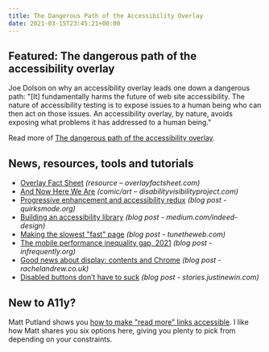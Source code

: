 ```yaml
---
title: The Dangerous Path of the Accessibility Overlay
date: 2021-03-15T23:45:21+00:00
---
```


## Featured: The dangerous path of the accessibility overlay

Joe Dolson on why an accessibility overlay leads one down a dangerous path: "[It] fundamentally harms the future of web site accessibility. The nature of accessibility testing is to expose issues to a human being who can then act on those issues. An accessibility overlay, by nature, avoids exposing what problems it has addressed to a human being."

Read more of [The dangerous path of the accessibility overlay](https://www.joedolson.com/2021/03/the-dangerous-path-of-the-accessibility-overlay/).

## News, resources, tools and tutorials

- [Overlay Fact Sheet](https://overlayfactsheet.com) *(resource – overlayfactsheet.com)*
- [And Now Here We Are](https://disabilityvisibilityproject.com/2021/03/08/and-now-here-we-are/) *(comic/art – disabilityvisibilityproject.com)*
- [Progressive enhancement and accessibility redux](https://www.quirksmode.org/blog/archives/2021/03/progressive_enh_3.html) *(blog post - quirksmode.org)*
- [Building an accessibility library](https://medium.com/indeed-design/building-an-accessibility-library-e134e9012c17) *(blog post - medium.com/indeed-design)*
- [Making the slowest "fast" page](https://www.tunetheweb.com/blog/making-the-slowest-fast-page/) *(blog post - tunetheweb.com)*
- [The mobile performance inequality gap, 2021](https://infrequently.org/2021/03/the-performance-inequality-gap/) *(blog post - infrequently.org)*
- [Good news about display: contents and Chrome](https://rachelandrew.co.uk/archives/2021/03/11/good-news-about-display-contents-and-chrome/) *(blog post - rachelandrew.co.uk)*
- [Disabled buttons don’t have to suck](https://stories.justinewin.com/disabled-buttons-dont-have-to-suck-10da0bb6d37e) *(blog post - stories.justinewin.com)*

## New to A11y?

Matt Putland shows you [how to make "read more" links accessible](https://www.visionaustralia.org/services/digital-access/blog/how-to-make-read-more-links-accessible). I like how Matt shares you six options here, giving you plenty to pick from depending on your constraints.
